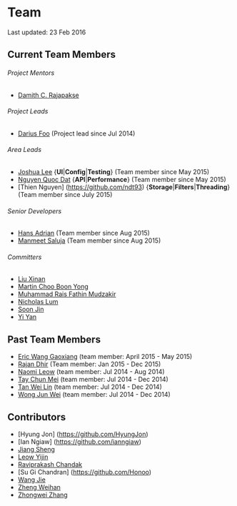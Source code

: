 # Team

Last updated: 23 Feb 2016

## Current Team Members
###### Project Mentors

- [Damith C. Rajapakse](http://www.comp.nus.edu.sg/~damithch)

###### Project Leads

- [Darius Foo](http://github.com/dariusf) (Project lead since Jul 2014)

###### Area Leads

- [Joshua Lee](http://github.com/lejolly)     {**UI**|**Config**|**Testing**}         (Team member since May 2015)
- [Nguyen Quoc Dat](http://github.com/acruis) {**API**|**Performance**}               (Team member since May 2015)
- [Thien Nguyen] (https://github.com/ndt93)   {**Storage**|**Filters**|**Threading**} (Team member since July 2015)

###### Senior Developers

- [Hans Adrian](http://github.com/HansNewbie) (Team member since Aug 2015)
- [Manmeet Saluja](http://github.com/codemanmeet) (Team member since Aug 2015)

###### Committers

- [Liu Xinan](https://github.com/xinan)
- [Martin Choo Boon Yong](https://github.com/m133225)
- [Muhammad Rais Fathin Mudzakir](https://github.com/raisfathin)
- [Nicholas Lum](https://github.com/nicholaslum444)
- [Soon Jin](https://github.com/jinified)
- [Yi Yan](https://github.com/garbanzos)

## Past Team Members

- [Eric Wang Gaoxiang](http://github.com/wgx731)  (team member: April 2015 - May 2015)
- [Rajan Dhir](http://github.com/rd1992)          (Team member: Jan 2015 - Dec 2015)
- [Naomi Leow](http://github.com/naomilwx)        (team member: Jul 2014 - Aug 2014)
- [Tay Chun Mei](http://github.com/taychunmei)    (team member: Jul 2014 - Dec 2014)
- [Tan Wei Lin](http://github.com/xeluna)         (team member: Jul 2014 - Dec 2014)
- [Wong Jun Wei](http://github.com/jwwong)        (team member: Jul 2014 - Dec 2014)

## Contributors

- [Hyung Jon] (https://github.com/HyungJon)
- [Ian Ngiaw] (https://github.com/ianngiaw)
- [Jiang Sheng](https://github.com/Gisonrg)
- [Leow Yijin](https://github.com/YijinL)
- [Raviprakash Chandak](https://github.com/ravic1995)
- [Su Gi Chandran] (https://github.com/Honoo)
- [Wang Jie](https://github.com/gaieepo)
- [Zheng Weihan](https://github.com/whattokingu)
- [Zhongwei Zhang](https://github.com/zhongwei-z)

